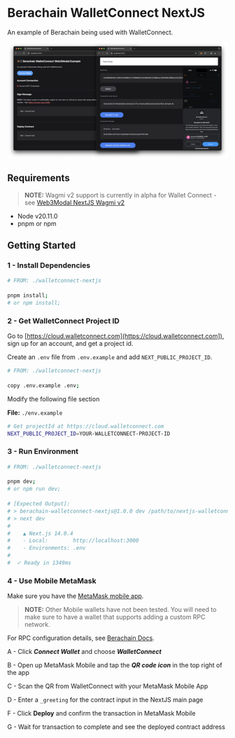 # Berachain WalletConnect NextJS

An example of Berachain being used with WalletConnect.

![Berachain WalletConnect NextJS App](./README/Berachain-Web3Modal-WalletConnect.png)

## Requirements

> **NOTE:** Wagmi v2 support is currently in alpha for Wallet Connect - see [Web3Modal NextJS Wagmi v2](https://docs.walletconnect.com/web3modal/nextjs/about)

- Node v20.11.0
- pnpm or npm

## Getting Started

### 1 - Install Dependencies

```bash
# FROM: ./walletconnect-nextjs

pnpm install;
# or npm install;
```

### 2 - Get WalletConnect Project ID

Go to [https://cloud.walletconnect.com](https://cloud.walletconnect.com]), sign up for an account, and get a project id.

Create an `.env` file from `.env.example` and add `NEXT_PUBLIC_PROJECT_ID`.

```bash
# FROM: ./walletconnect-nextjs

copy .env.example .env;
```

Modify the following file section

**File:** `./env.example`

```bash
# Get projectId at https://cloud.walletconnect.com
NEXT_PUBLIC_PROJECT_ID=YOUR-WALLETCONNECT-PROJECT-ID
```

### 3 - Run Environment

```bash
# FROM: ./walletconnect-nextjs

pnpm dev;
# or npm run dev;

# [Expected Output]:
# > berachain-walletconnect-nextjs@1.0.0 dev /path/to/nextjs-walletconnect-berachain
# > next dev
# 
#    ▲ Next.js 14.0.4
#    - Local:        http://localhost:3000
#    - Environments: .env
# 
#  ✓ Ready in 1349ms
```

### 4 - Use Mobile MetaMask

Make sure you have the [MetaMask mobile app](https://metamask.io/download/).

> **NOTE:** Other Mobile wallets have not been tested. You will need to make sure to have a wallet that supports adding a custom RPC network.

For RPC configuration details, see [Berachain Docs](https://docs.berachain.com/developers).

A - Click **_Connect Wallet_** and choose **_WalletConnect_** 

B - Open up MetaMask Mobile and tap the **_QR code icon_** in the top right of the app

C - Scan the QR from WalletConnect with your MetaMask Mobile App

D - Enter a `_greeting` for the contract input in the NextJS main page

F - Click **Deploy** and confirm the transaction in MetaMask Mobile

G - Wait for transaction to complete and see the deployed contract address
